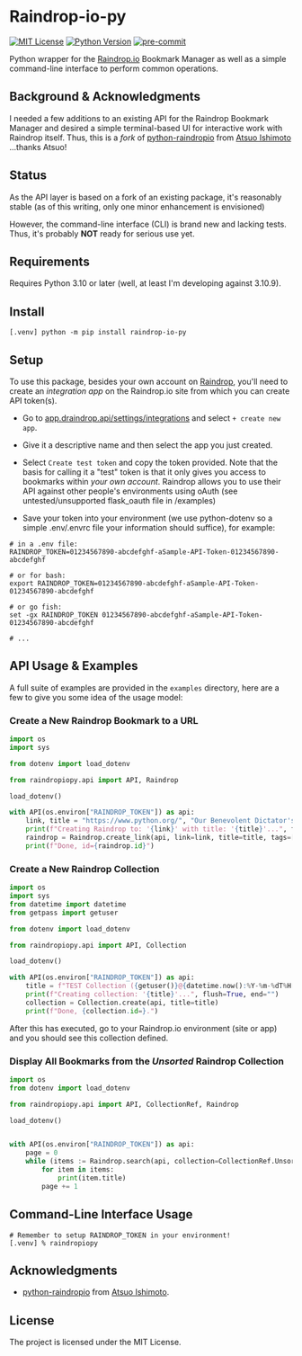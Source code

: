 
# Raindrop-io-py

[![MIT License](https://img.shields.io/badge/License-MIT-green.svg)](https://choosealicense.com/licenses/mit/)
[![Python Version](https://img.shields.io/badge/python-3.10+-green)](https://www.python.org/)
[![pre-commit](https://img.shields.io/badge/pre--commit-enabled-brightgreen?logo=pre-commit)](https://github.com/pre-commit/pre-commit)

Python wrapper for the [Raindrop.io](https://raindrop.io) Bookmark Manager as well as a simple command-line interface to perform common operations.


## Background & Acknowledgments

I needed a few additions to an existing API for the Raindrop Bookmark Manager and desired a simple terminal-based UI for interactive work with Raindrop itself. Thus, this is a _fork_ of [python-raindropio](https://github.com/atsuoishimoto/python-raindropio) from [Atsuo Ishimoto](https://github.com/atsuoishimoto) ...thanks Atsuo!


## Status

As the API layer is based on a fork of an existing package, it's reasonably stable (as of this writing, only one minor enhancement is envisioned)

However, the command-line interface (CLI) is brand new and lacking tests. Thus, it's probably **NOT** ready for serious use yet.

## Requirements

Requires Python 3.10 or later (well, at least I'm developing against 3.10.9).

## Install

```shell
[.venv] python -m pip install raindrop-io-py
```

## Setup

To use this package, besides your own account on [Raindrop](https://raindrop.io), you'll need to create an _integration app_ on the Raindrop.io site from which you can create API token(s). 

- Go to [app.draindrop.api/settings/integrations](https://app.raindrop.io/settings/integrations) and select `+ create new app`.

- Give it a descriptive name and then select the app you just created. 

- Select `Create test token` and copy the token provided. Note that the basis for calling it a "test" token is that it only gives you access to bookmarks within _your own account_. Raindrop allows you to use their API against other people's environments using oAuth (see untested/unsupported flask_oauth file in /examples)

- Save your token into your environment (we use python-dotenv so a simple .env/.envrc file your information should suffice), for example:

```
# in a .env file:
RAINDROP_TOKEN=01234567890-abcdefghf-aSample-API-Token-01234567890-abcdefghf

# or for bash:
export RAINDROP_TOKEN=01234567890-abcdefghf-aSample-API-Token-01234567890-abcdefghf

# or go fish:
set -gx RAINDROP_TOKEN 01234567890-abcdefghf-aSample-API-Token-01234567890-abcdefghf

# ...
```

## API Usage & Examples

A full suite of examples are provided in the `examples` directory, here are a few to give you some idea of the usage model:

### Create a New Raindrop Bookmark to a URL

```python
import os
import sys

from dotenv import load_dotenv

from raindropiopy.api import API, Raindrop

load_dotenv()

with API(os.environ["RAINDROP_TOKEN"]) as api:
    link, title = "https://www.python.org/", "Our Benevolent Dictator's Creation"
    print(f"Creating Raindrop to: '{link}' with title: '{title}'...", flush=True, end="")
    raindrop = Raindrop.create_link(api, link=link, title=title, tags=["abc", "def"])
    print(f"Done, id={raindrop.id}")
```

### Create a New Raindrop Collection

```python
import os
import sys
from datetime import datetime
from getpass import getuser

from dotenv import load_dotenv

from raindropiopy.api import API, Collection

load_dotenv()

with API(os.environ["RAINDROP_TOKEN"]) as api:
    title = f"TEST Collection ({getuser()}@{datetime.now():%Y-%m-%dT%H:%M:%S})"
    print(f"Creating collection: '{title}'...", flush=True, end="")
    collection = Collection.create(api, title=title)
    print(f"Done, {collection.id=}.")
```

After this has executed, go to your Raindrop.io environment (site or app) and you should see this collection defined.

### Display All Bookmarks from the *Unsorted* Raindrop Collection

```python
import os
from dotenv import load_dotenv

from raindropiopy.api import API, CollectionRef, Raindrop

load_dotenv()


with API(os.environ["RAINDROP_TOKEN"]) as api:
    page = 0
    while (items := Raindrop.search(api, collection=CollectionRef.Unsorted, page=page)):
        for item in items:
            print(item.title)
        page += 1
```

## Command-Line Interface Usage

```shell
# Remember to setup RAINDROP_TOKEN in your environment!
[.venv] % raindropiopy
```

## Acknowledgments

- [python-raindropio](https://github.com/atsuoishimoto/python-raindropio) from [Atsuo Ishimoto](https://github.com/atsuoishimoto).


## License

The project is licensed under the MIT License.
